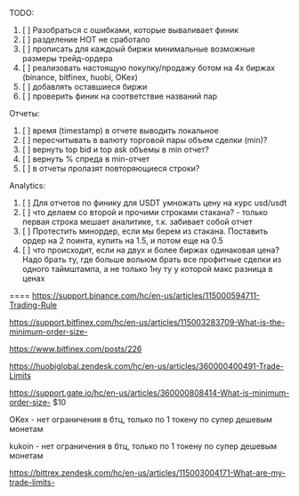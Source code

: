 ﻿TODO:

1. [ ] Разобраться с ошибками, которые вываливает финик
2. [ ] разделение HOT не сработало
3. [ ] прописать для каждоый биржи минимальные возможные размеры трейд-ордера
4. [ ] реализовать настоящую покупку/продажу ботом на 4х биржах (binance, bitfinex, huobi, OKex)
5. [ ] добавлять оставшиеся биржи
6. [ ] проверить финик на соответствие названий пар

Отчеты:

1. [ ] время (timestamp) в отчете выводить локальное
2. [ ] пересчитывать в валюту торговой пары объем сделки (min)?
3. [ ] вернуть top bid и top ask объемы в min отчет?
4. [ ] вернуть % спреда в min-отчет
5. [ ] в отчеты пролазят повторяющиеся строки?

Analytics:

1. [ ] Для отчетов по финику для USDT умножать цену на курс usd/usdt
1. [ ] что делаем со второй и прочими строками стакана? - только первая строка мешает аналитике, т.к. забивает собой отчет
1. [ ] Протестить минордер, если мы берем из стакана. Поставить ордер на 2 поинта, купить на 1.5, и потом еще на 0.5
1. [ ] что происходит, если на двух и более биржах одинаковая цена? Надо брать ту, где больше вольюм
       брать все профитные сделки из одного таймштампа, а не только 1ну ту у которой макс разница в ценах

====
https://support.binance.com/hc/en-us/articles/115000594711-Trading-Rule

https://support.bitfinex.com/hc/en-us/articles/115003283709-What-is-the-minimum-order-size-

https://www.bitfinex.com/posts/226

https://huobiglobal.zendesk.com/hc/en-us/articles/360000400491-Trade-Limits

https://support.gate.io/hc/en-us/articles/360000808414-What-is-minimum-order-size- \$10

OKex - нет ограничения в бтц, только по 1 токену по супер дешевым монетам

kukoin - нет ограничения в бтц, только по 1 токену по супер дешевым монетам

https://bittrex.zendesk.com/hc/en-us/articles/115003004171-What-are-my-trade-limits-
